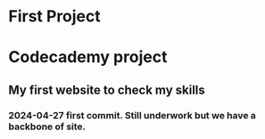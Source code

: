 # First Project
# Codecademy project
## My first website to check my skills
### 2024-04-27 first commit. Still underwork but we have a backbone of site.